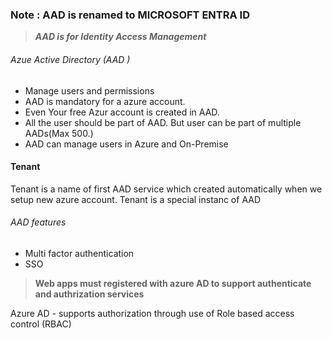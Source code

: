 
### Note : AAD is renamed to MICROSOFT ENTRA ID
>***AAD  is for Identity Access Management***

###### Azue Active Directory (AAD )
- Manage users and permissions
- AAD is mandatory for a azure account.
- Even Your free Azur account is created in AAD.
- All the user should be part of AAD. But user can be part of multiple AADs(Max 500.)
- AAD can manage users in Azure and On-Premise

#### Tenant
Tenant is a name of first AAD service which created automatically when we setup new azure account. Tenant is a special instanc of AAD


###### AAD features
* Multi factor authentication
* SSO

>**Web apps must registered with azure AD to support authenticate and authrization services**

Azure AD - supports authorization through use of Role based access control (RBAC)
